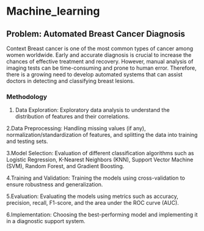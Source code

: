# Machine_learning
## Problem: Automated Breast Cancer Diagnosis
Context
Breast cancer is one of the most common types of cancer among women worldwide. Early and accurate diagnosis is crucial to increase the chances of effective treatment and recovery. However, manual analysis of imaging tests can be time-consuming and prone to human error. Therefore, there is a growing need to develop automated systems that can assist doctors in detecting and classifying breast lesions.
### Methodology
  1. Data Exploration: Exploratory data analysis to understand the distribution of features and their correlations.

  2.Data Preprocessing: Handling missing values (if any), normalization/standardization of features, and splitting the data into training and testing sets.

  3.Model Selection: Evaluation of different classification algorithms such as Logistic Regression, K-Nearest Neighbors (KNN), Support Vector Machine (SVM), Random Forest, and Gradient Boosting.

  4.Training and Validation: Training the models using cross-validation to ensure robustness and generalization.

  5.Evaluation: Evaluating the models using metrics such as accuracy, precision, recall, F1-score, and the area under the ROC curve (AUC).

  6.Implementation: Choosing the best-performing model and implementing it in a diagnostic support system.
